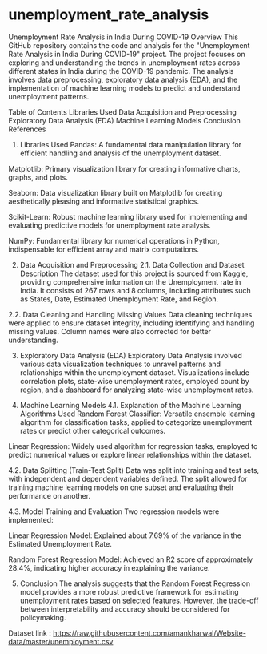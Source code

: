 # unemployment_rate_analysis
Unemployment Rate Analysis in India During COVID-19
Overview
This GitHub repository contains the code and analysis for the "Unemployment Rate Analysis in India During COVID-19" project. The project focuses on exploring and understanding the trends in unemployment rates across different states in India during the COVID-19 pandemic. The analysis involves data preprocessing, exploratory data analysis (EDA), and the implementation of machine learning models to predict and understand unemployment patterns.

Table of Contents
Libraries Used
Data Acquisition and Preprocessing
Exploratory Data Analysis (EDA)
Machine Learning Models
Conclusion
References
1. Libraries Used
Pandas: A fundamental data manipulation library for efficient handling and analysis of the unemployment dataset.

Matplotlib: Primary visualization library for creating informative charts, graphs, and plots.

Seaborn: Data visualization library built on Matplotlib for creating aesthetically pleasing and informative statistical graphics.

Scikit-Learn: Robust machine learning library used for implementing and evaluating predictive models for unemployment rate analysis.

NumPy: Fundamental library for numerical operations in Python, indispensable for efficient array and matrix computations.

2. Data Acquisition and Preprocessing
2.1. Data Collection and Dataset Description
The dataset used for this project is sourced from Kaggle, providing comprehensive information on the Unemployment rate in India. It consists of 267 rows and 8 columns, including attributes such as States, Date, Estimated Unemployment Rate, and Region.

2.2. Data Cleaning and Handling Missing Values
Data cleaning techniques were applied to ensure dataset integrity, including identifying and handling missing values. Column names were also corrected for better understanding.

3. Exploratory Data Analysis (EDA)
Exploratory Data Analysis involved various data visualization techniques to unravel patterns and relationships within the unemployment dataset. Visualizations include correlation plots, state-wise unemployment rates, employed count by region, and a dashboard for analyzing state-wise unemployment rates.

4. Machine Learning Models
4.1. Explanation of the Machine Learning Algorithms Used
Random Forest Classifier: Versatile ensemble learning algorithm for classification tasks, applied to categorize unemployment rates or predict other categorical outcomes.

Linear Regression: Widely used algorithm for regression tasks, employed to predict numerical values or explore linear relationships within the dataset.

4.2. Data Splitting (Train-Test Split)
Data was split into training and test sets, with independent and dependent variables defined. The split allowed for training machine learning models on one subset and evaluating their performance on another.

4.3. Model Training and Evaluation
Two regression models were implemented:

Linear Regression Model: Explained about 7.69% of the variance in the Estimated Unemployment Rate.

Random Forest Regression Model: Achieved an R2 score of approximately 28.4%, indicating higher accuracy in explaining the variance.

5. Conclusion
The analysis suggests that the Random Forest Regression model provides a more robust predictive framework for estimating unemployment rates based on selected features. However, the trade-off between interpretability and accuracy should be considered for policymaking.


Dataset link : https://raw.githubusercontent.com/amankharwal/Website-data/master/unemployment.csv




